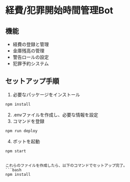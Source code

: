 # 経費/犯罪開始時間管理Bot

## 機能
- 経費の登録と管理
- 金庫残高の管理
- 警告ロールの設定
- 犯罪予約システム

## セットアップ手順
1. 必要なパッケージをインストール
```bash
npm install
```

2. .envファイルを作成し、必要な情報を設定
3. コマンドを登録
```bash
npm run deploy
```

4. ボットを起動
```bash
npm start
```
```

これらのファイルを作成したら、以下のコマンドでセットアップ完了。
```bash
npm install
```
